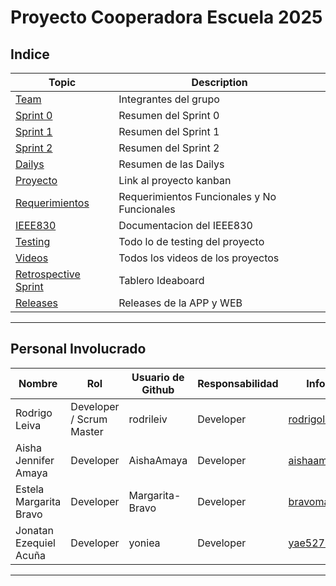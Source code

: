 # Proyecto Cooperadora Escuela 2025


## Indice

|Topic|Description|
|---|---|
|[Team](https://github.com/Cooperadora-Escuela-2025/.github/wiki/01-Team)|Integrantes del grupo|
|[Sprint 0](https://github.com/Cooperadora-Escuela-2025/.github/wiki/02-Sprint-0)|Resumen del Sprint 0|
|[Sprint 1](https://github.com/Cooperadora-Escuela-2025/.github/wiki/03-Sprint-1)|Resumen del Sprint 1|
|[Sprint 2](https://github.com/Cooperadora-Escuela-2025/.github/wiki/04-Sprint-2)|Resumen del Sprint 2|
|[Dailys](https://github.com/Cooperadora-Escuela-2025/.github/wiki/05-Dailys)|Resumen de las Dailys|
|[Proyecto](https://github.com/Cooperadora-Escuela-2025/.github/wiki/06-Proyecto)|Link al proyecto kanban|
|[Requerimientos](https://github.com/Cooperadora-Escuela-2025/.github/wiki/07-Requerimientos)|Requerimientos Funcionales y No Funcionales|
|[IEEE830](https://github.com/Cooperadora-Escuela-2025/.github/wiki/08-IEEE830)|Documentacion del IEEE830|
|[Testing](https://github.com/Cooperadora-Escuela-2025/.github/wiki/09-Testing)|Todo lo de testing del proyecto|
|[Videos](https://github.com/Cooperadora-Escuela-2025/.github/wiki/10-Videos)|Todos los videos de los proyectos|
|[Retrospective Sprint](https://github.com/Cooperadora-Escuela-2025/.github/wiki/11-Retrospective-Sprint)|Tablero Ideaboard|
|[Releases](https://github.com/Cooperadora-Escuela-2025/.github/wiki/12-Releases)|Releases de la APP y WEB|

***

## Personal Involucrado

| Nombre              | Rol        | Usuario de Github | Responsabilidad | Información de contacto          |
|---------------------|------------|-------------------|-----------------|---------------------------------|
| Rodrigo Leiva       | Developer / Scrum Master  | rodrileiv         | Developer       | rodrigoleiva1995@hotmail.com   |
| Aisha Jennifer Amaya | Developer   | AishaAmaya             | Developer       | aishaamaya94@gmail.com         |
| Estela Margarita Bravo | Developer  | Margarita-Bravo | Developer       | bravomargarita3329@gmail.com              |
| Jonatan Ezequiel Acuña   | Developer  | yoniea       | Developer       | yae52735@gmail.com  |

***

